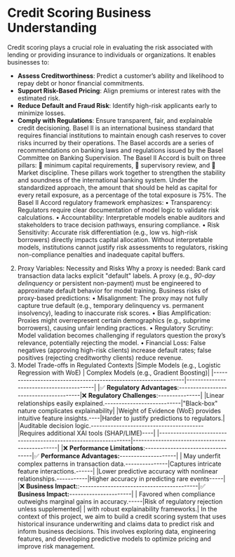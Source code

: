 # Credit Scoring Business Understanding
Credit scoring plays a crucial role in evaluating the risk associated with lending or providing insurance to individuals or organizations. It enables businesses to:
- **Assess Creditworthiness**: Predict a customer’s ability and likelihood to repay debt or honor financial commitments.
- **Support Risk-Based Pricing**: Align premiums or interest rates with the estimated risk.
- **Reduce Default and Fraud Risk**: Identify high-risk applicants early to minimize losses.
- **Comply with Regulations**: Ensure transparent, fair, and explainable credit decisioning.
Basel II is an international business standard that requires financial institutions to maintain enough cash reserves to cover risks incurred by their operations. The Basel accords are a series of recommendations on banking laws and regulations issued by the Basel Committee on Banking Supervision. The Basel II Accord is built on three pillars: 
	minimum capital requirements, 
	supervisory review, and 
	Market discipline. 
These pillars work together to strengthen the stability and soundness of the international banking system.  Under the standardized approach, the amount that should be held as capital for every retail exposure, as a percentage of the total exposure is 75%.
The Basel II Accord regulatory framework emphasizes:
•	Transparency: Regulators require clear documentation of model logic to validate risk calculations.
•	Accountability: Interpretable models enable auditors and stakeholders to trace decision pathways, ensuring compliance.
•	Risk Sensitivity: Accurate risk differentiation (e.g., low vs. high-risk borrowers) directly impacts capital allocation.
Without interpretable models, institutions cannot justify risk assessments to regulators, risking non-compliance penalties and inadequate capital buffers.
2. Proxy Variables: Necessity and Risks
Why a proxy is needed:
Bank card transaction data lacks explicit "default" labels. A proxy (e.g., *90-day delinquency* or persistent non-payment) must be engineered to approximate default behavior for model training.
Business risks of proxy-based predictions:
•	Misalignment: The proxy may not fully capture true default (e.g., temporary delinquency vs. permanent insolvency), leading to inaccurate risk scores.
•	Bias Amplification: Proxies might overrepresent certain demographics (e.g., subprime borrowers), causing unfair lending practices.
•	Regulatory Scrutiny: Model validation becomes challenging if regulators question the proxy’s relevance, potentially rejecting the model.
•	Financial Loss: False negatives (approving high-risk clients) increase default rates; false positives (rejecting creditworthy clients) reduce revenue.
3. Model Trade-offs in Regulated Contexts
  |Simple Models (e.g., Logistic Regression with WoE)              | Complex Models (e.g., Gradient Boosting)|
	|----------------------------------------------------------------|-----------------------------------------|
  |✅ **Regulatory Advantages**:---------------------------------------|❌ **Regulatory Challenges**:---------------|
  |Linear relationships easily explained.---------------------------|"Black-box" nature complicates explainability|
  |Weight of Evidence (WoE) provides intuitive feature insights.----|Harder to justify predictions to regulators.|
  |Auditable decision logic.----------------------------------------|Requires additional XAI tools (SHAP/LIME)----|
 |----------------------------------------------------------------|-----------------------------------------------|
|❌ **Performance Limitations**:----------------------------------|✅ **Performance Advantages:**--------------------|
| May underfit complex patterns in transaction data.---------------|Captures intricate feature interactions.------|
|Lower predictive accuracy with nonlinear relationships.-----------|Higher accuracy in predicting rare events-----|
|❌ **Business Impact:**:------------------------------------------|✅ **Business Impact:**----------------------|
| Favored when compliance outweighs marginal gains in accuracy.-----|Risk of regulatory rejection unless supplemented|
                                                                     | with robust explainability frameworks.|
In the context of this project, we aim to build a credit scoring system that uses historical insurance underwriting and claims data to predict risk and inform business decisions.
This involves exploring data, engineering features, and developing predictive models to optimize pricing and improve risk management.
